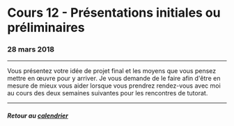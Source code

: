 # Cours 12 - Présentations initiales ou préliminaires

### 28 mars 2018

-----

Vous présentez votre idée de projet final et les moyens que vous pensez mettre en œuvre pour y arriver. Je vous demande de le faire afin d'être en mesure de mieux vous aider lorsque vous prendrez rendez-vous avec moi au cours des deux semaines suivantes pour les rencontres de tutorat.

-----

##### Retour au [calendrier](/calendrier.md)
